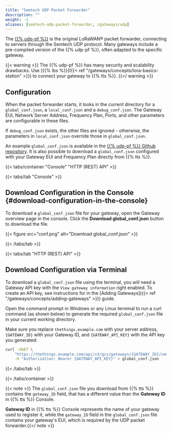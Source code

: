 ```yaml
---
title: "Semtech UDP Packet Forwarder"
description: ""
weight: -1
aliases: [semtech-udp-packet-forwarder, /gateways/udp]
---
```


The [{{% udp-pf %}}](https://github.com/lora-net/packet_forwarder) is the original LoRaWAN® packet forwarder, connecting to servers through the Semtech UDP protocol. Many gateways include a pre-compiled version of the {{% udp-pf %}}, often adapted to the specific gateway.

{{< warning >}} The {{% udp-pf %}} has many security and scalability drawbacks. Use [{{% lbs %}}]({{< ref "/gateways/concepts/lora-basics-station" >}}) to connect your gateway to {{% tts %}}. {{</ warning >}}

<!--more-->

## Configuration

When the packet forwarder starts, it looks in the current directory for a `global_conf.json`, a `local_conf.json` and a `debug_conf.json`. The Gateway EUI, Network Server Address, Frequency Plan, Ports, and other parameters are configurable in these files.

If `debug_conf.json` exists, the other files are ignored - otherwise, the parameters in `local_conf.json` override those in `global_conf.json`.

An example `global_conf.json` is available in the [{{% udp-pf %}} Github repository](https://github.com/Lora-net/packet_forwarder/blob/master/lora_pkt_fwd/global_conf.json). It is also possible to download a `global_conf.json` configured with your Gateway EUI and Frequency Plan directly from {{% tts %}}.

{{< tabs/container "Console" "HTTP (REST) API" >}}

{{< tabs/tab "Console" >}}

## Download Configuration in the Console {#download-configuration-in-the-console}

To download a `global_conf.json` file for your gateway, open the Gateway overview page in the console. Click the **Download global_conf.json** button to download the file.

{{< figure src="conf.png" alt="Download global_conf.json" >}}

{{< /tabs/tab >}}

{{< tabs/tab "HTTP (REST) API" >}}

## Download Configuration via Terminal

To download a `global_conf.json` file using the terminal, you will need a Gateway API key with the `View gateway information` right enabled. To create an API key, see instructions for in the [Adding Gateways]({{< ref "/gateways/concepts/adding-gateways" >}}) guide.

Open the command prompt in Windows or any Linux terminal to run a curl command (as shown below) to generate the required `global_conf.json` file in your current working directory.

Make sure you replace `thethings.example.com` with your server address, `{GATEWAY_ID}` with your Gateway ID, and `{GATEWAY_API_KEY}` with the API key you generated:

```bash
curl -XGET \
    "https://thethings.example.com/api/v3/gcs/gateways/{GATEWAY_ID}/semtechudp/global_conf.json" \
    -H "Authorization: Bearer {GATEWAY_API_KEY}" > global_conf.json
```

{{< /tabs/tab >}}

{{< /tabs/container >}}

{{< note >}} The `global_conf.json` file you download from {{% tts %}} contains the `gateway_ID` field, that has a different value than the **Gateway ID** in {{% tts %}} Console.

**Gateway ID** in {{% tts %}} Console represents the name of your gateway used to register it, while the `gateway_ID` field in the `global_conf.json` file contains your gateway's EUI, which is required by the UDP packet forwarder.{{</ note >}}
